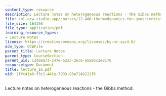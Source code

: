 ```yaml
---
content_type: resource
description: Lecture notes on heterogeneous reactions - the Gibbs method.
file: /ol-ocw-studio-app/courses/12-480-thermodynamics-for-geoscientists-fall-2006/2ffc41a9f3c2441e793383a7249222f6_lecture_16.pdf
file_size: 164356
file_type: application/pdf
learning_resource_types:
- Lecture Notes
license: https://creativecommons.org/licenses/by-nc-sa/4.0/
ocw_type: OCWFile
parent_title: Lecture Notes
parent_type: CourseSection
parent_uid: 13d68a73-247e-5223-26c6-a5506c2e8176
resourcetype: Document
title: lecture_16.pdf
uid: 2ffc41a9-f3c2-441e-7933-83a7249222f6
---
```

Lecture notes on heterogeneous reactions - the Gibbs method.